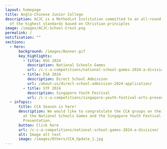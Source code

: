 ```yaml
---
layout: homepage
title: Anglo-Chinese Junior College
description: ACJC is a Methodist Institution committed to an all-round education
  of the highest standards based on Christian principles
image: /images/ACJC-School-Crest.png
permalink: /
notification: ""
sections:
  - hero:
      background: /images/Banner.gif
      key_highlights:
        - title: NSG 2024
          description: National Schools Games
          url: /c-c-a-competitions/national-school-games-2024-a-division/
        - title: DSA 2024
          description: Direct School Admission
          url: /about-us/direct-school-admission-2024-application/
        - title: SYF 2024
          description: Singapore Youth Festival
          url: /c-c-a-competitions/singapore-youth-festival-arts-presentation-2024/
  - infopic:
      title: CCA Season is here!
      description: We would like to congratulate the CCA groups on their achievements
        at the National Schools Games and the Singapore Youth Festival Arts
        Presentation.
      button: Click here
      url: /c-c-a-competitions/national-school-games-2024-a-division/
      alt: Image alt text
      image: /images/Others/CCA_Update_1.jpg
---
```

